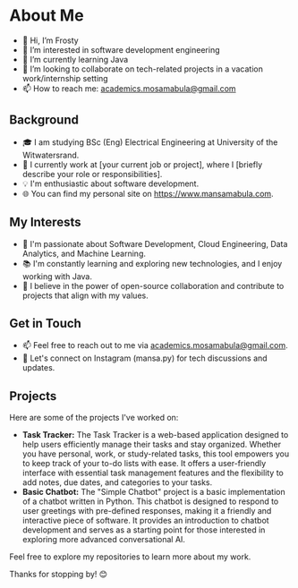 # About Me

- 👋 Hi, I’m Frosty
- 👀 I’m interested in software development engineering
- 🌱 I’m currently learning Java
- 💞️ I’m looking to collaborate on tech-related projects in a vacation work/internship setting
- 📫 How to reach me: academics.mosamabula@gmail.com

## Background

- 🎓 I am studying BSc (Eng) Electrical Engineering at University of the Witwatersrand.
- 💼 I currently work at [your current job or project], where I [briefly describe your role or responsibilities].
- 💡 I'm enthusiastic about software development.
- 🌐 You can find my personal site on https://www.mansamabula.com.

## My Interests

- 🚀 I'm passionate about Software Development, Cloud Engineering, Data Analytics, and Machine Learning.
- 📚 I'm constantly learning and exploring new technologies, and I enjoy working with Java.
- 🌱 I believe in the power of open-source collaboration and contribute to projects that align with my values.

## Get in Touch

- 📫 Feel free to reach out to me via academics.mosamabula@gmail.com.
- 💬 Let's connect on Instagram (mansa.py) for tech discussions and updates.

## Projects

Here are some of the projects I've worked on:

- **Task Tracker:** The Task Tracker is a web-based application designed to help users efficiently manage their tasks and stay organized. Whether you have personal, work, or study-related tasks, this tool empowers you to keep track of your to-do lists with ease. It offers a user-friendly interface with essential task management features and the flexibility to add notes, due dates, and categories to your tasks.
- **Basic Chatbot:** The "Simple Chatbot" project is a basic implementation of a chatbot written in Python. This chatbot is designed to respond to user greetings with pre-defined responses, making it a friendly and interactive piece of software. It provides an introduction to chatbot development and serves as a starting point for those interested in exploring more advanced conversational AI.
  
Feel free to explore my repositories to learn more about my work.

Thanks for stopping by! 😊
